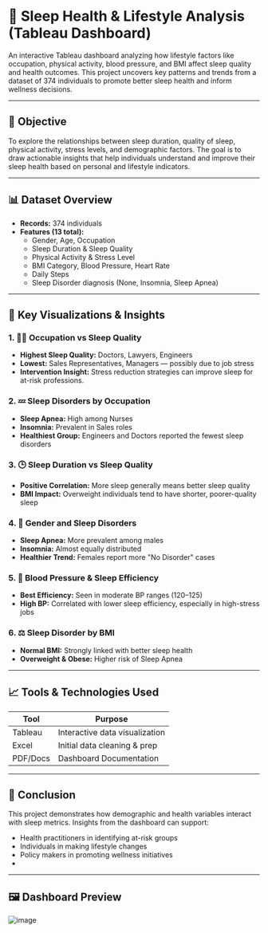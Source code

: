 # 🛌 Sleep Health & Lifestyle Analysis (Tableau Dashboard)

An interactive Tableau dashboard analyzing how lifestyle factors like occupation, physical activity, blood pressure, and BMI affect sleep quality and health outcomes. This project uncovers key patterns and trends from a dataset of 374 individuals to promote better sleep health and inform wellness decisions.

---

## 🎯 Objective

To explore the relationships between sleep duration, quality of sleep, physical activity, stress levels, and demographic factors. The goal is to draw actionable insights that help individuals understand and improve their sleep health based on personal and lifestyle indicators.

---

## 📊 Dataset Overview

- **Records:** 374 individuals
- **Features (13 total):**
  - Gender, Age, Occupation
  - Sleep Duration & Sleep Quality
  - Physical Activity & Stress Level
  - BMI Category, Blood Pressure, Heart Rate
  - Daily Steps
  - Sleep Disorder diagnosis (None, Insomnia, Sleep Apnea)

---

## 📌 Key Visualizations & Insights

### 1. 🧑‍💼 Occupation vs Sleep Quality
- **Highest Sleep Quality:** Doctors, Lawyers, Engineers
- **Lowest:** Sales Representatives, Managers — possibly due to job stress
- **Intervention Insight:** Stress reduction strategies can improve sleep for at-risk professions.

### 2. 💤 Sleep Disorders by Occupation
- **Sleep Apnea:** High among Nurses
- **Insomnia:** Prevalent in Sales roles
- **Healthiest Group:** Engineers and Doctors reported the fewest sleep disorders

### 3. 🕒 Sleep Duration vs Sleep Quality
- **Positive Correlation:** More sleep generally means better sleep quality
- **BMI Impact:** Overweight individuals tend to have shorter, poorer-quality sleep

### 4. 🚻 Gender and Sleep Disorders
- **Sleep Apnea:** More prevalent among males
- **Insomnia:** Almost equally distributed
- **Healthier Trend:** Females report more "No Disorder" cases

### 5. 💉 Blood Pressure & Sleep Efficiency
- **Best Efficiency:** Seen in moderate BP ranges (120–125)
- **High BP:** Correlated with lower sleep efficiency, especially in high-stress jobs

### 6. ⚖️ Sleep Disorder by BMI
- **Normal BMI:** Strongly linked with better sleep health
- **Overweight & Obese:** Higher risk of Sleep Apnea

---

## 📈 Tools & Technologies Used

| Tool      | Purpose                            |
|-----------|------------------------------------|
| Tableau   | Interactive data visualization     |
| Excel     | Initial data cleaning & prep       |
| PDF/Docs  | Dashboard Documentation            |

---

## 🌟 Conclusion

This project demonstrates how demographic and health variables interact with sleep metrics. Insights from the dashboard can support:
- Health practitioners in identifying at-risk groups
- Individuals in making lifestyle changes
- Policy makers in promoting wellness initiatives
- 

---

## 🖼 Dashboard Preview
![image](https://github.com/user-attachments/assets/8cf3ee5e-4c0b-4c55-b4e0-66b3b92dbd4b)

